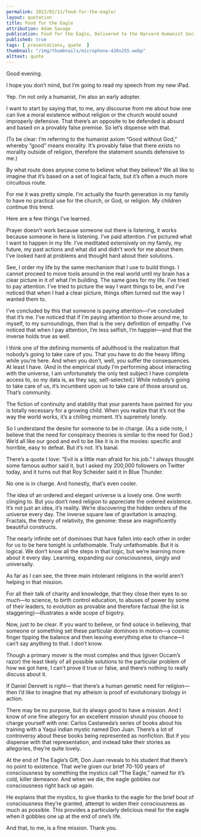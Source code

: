 ```yaml
---
permalink: 2012/02/11/food-for-the-eagle/
layout: quotation
title: Food for the Eagle
attribution: Adam Savage
publication: Food for the Eagle, Delivered to the Harvard Humanist Society, April 2010
published: true 
tags: [ presentations, quote  ]
thumbnail: "/img/thumbnails/microphone-420x255.webp"
alttext: quote
---
```


<p>Good evening.</p>

<p>I hope you don’t mind, but I’m going to read my speech from my new iPad.</p>

<p>Yep. I’m not only a humanist, I’m also an early adopter.</p>

<p>I want to start by saying that, to me, any discourse from me about how one can live a moral existence without religion 
or the church would sound improperly defensive. That there’s an opposite to be defended is absurd and based on a provably 
false premise. So let’s dispense with that.</p>

<p>(To be clear: I’m referring to the humanist axiom “Good without God,” whereby “good” means morality. It’s provably false 
that there exists no morality outside of religion, therefore the statement sounds defensive to me.)</p>

<p>By what route does anyone come to believe what they believe? We all like to imagine that it’s based on a set of logical 
facts, but it’s often a much more circuitous route.</p>

<p>For me it was pretty simple. I’m actually the fourth generation in my family to have no practical use for the church, or 
God, or religion. My children continue this trend.</p>

<p>Here are a few things I’ve learned.</p>

<p>Prayer doesn’t work because someone out there is listening, it works because someone in here is listening. I’ve paid attention. 
I’ve pictured what I want to happen in my life. I’ve meditated extensively on my family, my future, my past actions and what 
did and didn’t work for me about them. I’ve looked hard at problems and thought hard about their solutions.</p>

<p>See, I order my life by the same mechanism that I use to build things. I cannot proceed to move tools around in the real world 
until my brain has a clear picture in it of what I’m building. The same goes for my life. I’ve tried to pay attention. I’ve tried to 
picture the way I want things to be, and I’ve noticed that when I had a clear picture, things often turned out the way I wanted them to.</p>

<p>I’ve concluded by this that someone is paying attention—I’ve concluded that it’s me. I’ve noticed that if I’m paying attention to those 
around me, to myself, to my surroundings, then that is the very definition of empathy. I’ve noticed that when I pay attention, I’m less 
selfish, I’m happier—and that the inverse holds true as well.</p>

<p>I think one of the defining moments of adulthood is the realization that nobody’s going to take care of you. That you have to do the heavy 
lifting while you’re here. And when you don’t, well, you suffer the consequences. At least I have. (And in the empirical study I’m performing 
about interacting with the universe, I am unfortunately the only test subject I have complete access to, so my data is, as they say, 
self-selected.) While nobody’s going to take care of us, it’s incumbent upon us to take care of those around us. That’s community.</p>

<p>The fiction of continuity and stability that your parents have painted for you is totally necessary for a growing child. When you realize 
that it’s not the way the world works, it’s a chilling moment. It’s supremely lonely.</p>

<p>So I understand the desire for someone to be in charge. (As a side note, I believe that the need for conspiracy theories is similar to 
the need for God.) We’d all like our good and evil to be like it is in the movies: specific and horrible, easy to defeat. But it’s not. It’s banal.</p>

<p>There’s a quote I love: “Evil is a little man afraid for his job.” I always thought some famous author said it, but I asked my 200,000 
followers on Twitter today, and it turns out that Roy Scheider said it in Blue Thunder.</p>

<p>No one is in charge. And honestly, that’s even cooler.</p>

<p>The idea of an ordered and elegant universe is a lovely one. One worth clinging to. But you don’t need religion to appreciate the 
ordered existence. It’s not just an idea, it’s reality. We’re discovering the hidden orders of the universe every day. The inverse 
square law of gravitation is amazing. Fractals, the theory of relativity, the genome: these are magnificently beautiful constructs.</p>

<p>The nearly infinite set of dominoes that have fallen into each other in order for us to be here tonight is unfathomable. Truly 
unfathomable. But it is logical. We don’t know all the steps in that logic, but we’re learning more about it every day. Learning, 
expanding our consciousness, singly and universally.</p>

<p>As far as I can see, the three main intolerant religions in the world aren’t helping in that mission.</p>

<p>For all their talk of charity and knowledge, that they close their eyes to so much—to science, to birth control education, to 
abuses of power by some of their leaders, to evolution as provable and therefore factual (the list is staggering)—illustrates a wide scope of bigotry.</p>

<p>Now, just to be clear. If you want to believe, or find solace in believing, that someone or something set these particular dominoes 
in motion—a cosmic finger tipping the balance and then leaving everything else to chance—I can’t say anything to that. I don’t know.</p>

<p>Though a primary mover is the most complex and thus (given Occam’s razor) the least likely of all possible solutions to the particular problem of 
how we got here, I can’t prove it true or false, and there’s nothing to really discuss about it.</p>

<p>If Daniel Dennett is right— that there’s a human genetic need for religion— then I’d like to imagine that my atheism is proof of 
evolutionary biology in action.</p>

<p>There may be no purpose, but its always good to have a mission. And I know of one fine allegory for an excellent mission should you 
choose to charge yourself with one: Carlos Castaneda’s series of books about his training with a Yaqui indian mystic named Don Juan. There’s 
a lot of controversy about these books being represented as nonfiction. But if you dispense with that representation, and instead take 
their stories as allegories, they’re quite lovely.</p>

<p>At the end of The Eagle’s Gift, Don Juan reveals to his student that there’s no point to existence. That we’re given our brief 70-100 
years of consciousness by something the mystics call “The Eagle,” named for it’s cold, killer demeanor. And when we die, the eagle 
gobbles our consciousness right back up again.</p>

<p>He explains that the mystics, to give thanks to the eagle for the brief bout of consciousness they’re granted, attempt to widen their 
consciousness as much as possible. This provides a particularly delicious meal for the eagle when it gobbles one up at the end of one’s life.</p>

<p>And that, to me, is a fine mission. Thank you.</p>
